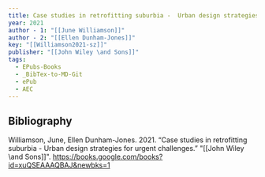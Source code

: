 ```yaml
---
title: Case studies in retrofitting suburbia -  Urban design strategies for urgent challenges
year: 2021
author - 1: "[[June Williamson]]"
author - 2: "[[Ellen Dunham-Jones]]"
key: "[[Williamson2021-sz]]"
publisher: "[[John Wiley \and Sons]]"
tags:
  - EPubs-Books
  - _BibTex-to-MD-Git
  - ePub
  - AEC
---
```


## Bibliography
Williamson, June, Ellen Dunham-Jones. 2021. “Case studies in retrofitting suburbia -  Urban design strategies for urgent challenges.” "[[John Wiley \and Sons]]". https://books.google.com/books?id=xuQSEAAAQBAJ&newbks=1